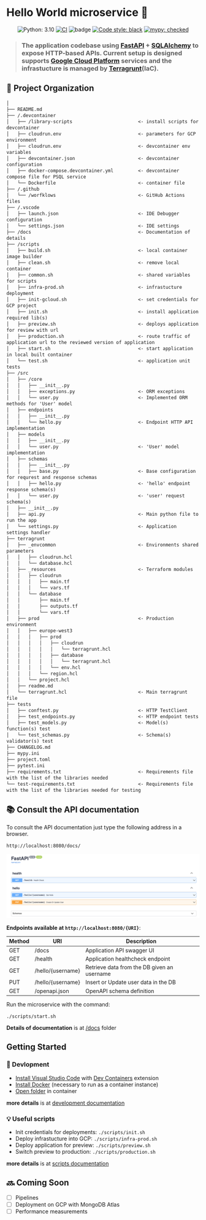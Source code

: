 # Hello World microservice :rocket:

<div align="center">

<!---
[![CircleCI](https://circleci.com/gh/......)](https://circleci.com/gh/...)
[![codecov](https://codecov.io/gh/.../........)](https://codecov.io/gh/.....)
[![Maintainability](https://api.codeclimate.com/v1/badges/......)](https://codeclimate.com/repos/....)
-->

![Python: 3.10](https://img.shields.io/badge/python-3.10-informational.svg)
[![CI](https://github.com/Balazs23/hello-birthday/actions/workflows/code-quality.yml/badge.svg)](https://github.com/Balazs23/hello-birthday/actions/workflows/code-quality.yml)
![badge](https://img.shields.io/endpoint?url=https://gist.githubusercontent.com/Balazs23/a6abaa6f4b8ef5450a7e9fc531c179a3/raw/pytest-coverage-comment__main.json)
[![Code style: black](https://img.shields.io/badge/code%20style-black-000000.svg)](https://github.com/python/black)
[![mypy: checked](https://img.shields.io/badge/mypy-checked-informational.svg)](http://mypy-lang.org/)


</div>

> ### The application codebase using [FastAPI](https://github.com/tiangolo/fastapi) + [SQLAlchemy](https://github.com/sqlalchemy/sqlalchemy) to expose HTTP-based APIs. Current setup is designed supports [Google Cloud Platform](https://cloud.google.com) services and the infrastucture is managed by [Terragrunt](https://terragrunt.gruntwork.io)(IaC).


:open_file_folder: Project Organization 
------------

    │
    ├── README.md
    ├── /.devcontainer
    │   ├── /library-scripts                        <- install scripts for devcontainer
    │   ├── cloudrun.env                            <- parameters for GCP environment
    │   ├── cloudrun.env                            <- devcontainer env variables
    │   ├── devcontainer.json                       <- devcontainer configuration
    │   ├── docker-compose.devcontainer.yml         <- devcontainer compose file for PSQL service
    │   └── Dockerfile                              <- container file
    ├── /.github
    │   └── /worfklows                              <- GitHub Actions files
    ├── /.vscode
    │   ├── launch.json                             <- IDE Debugger configuration
    │   └── settings.json                           <- IDE settings
    ├── /docs                                       <- Documentation of details
    ├── /scripts
    │   ├── build.sh                                <- local container image builder
    │   ├── clean.sh                                <- remove local container
    │   ├── common.sh                               <- shared variables for scripts
    │   ├── infra-prod.sh                           <- infrastucture deployment
    │   ├── init-gcloud.sh                          <- set credentials for GCP project
    │   ├── init.sh                                 <- install application required lib(s)
    │   ├── preview.sh                              <- deploys application for review with url
    │   ├── production.sh                           <- route traffic of application url to the reviewed version of application 
    │   ├── start.sh                                <- start application in local built container
    │   └── test.sh                                 <- application unit tests
    ├── /src
    │   ├── /core
    │   │   ├── __init__.py
    │   │   ├── exceptions.py                       <- ORM exceptions
    │   │   └── user.py                             <- Implemented ORM methods for 'User' model
    │   ├── endpoints
    │   │   ├── __init__.py
    │   │   └── hello.py                            <- Endpoint HTTP API implementation
    │   ├── models
    │   │   ├── __init__.py
    │   │   └── user.py                             <- 'User' model implementation
    │   ├── schemas
    │   │   ├── __init__.py
    │   │   ├── base.py                             <- Base configuration for requrest and response schemas
    │   │   ├── hello.py                            <- 'hello' endpoint response schema(s)
    │   │   └── user.py                             <- 'user' request schema(s)
    │   ├── __init__.py
    │   ├── api.py                                  <- Main python file to run the app
    │   └── settings.py                             <- Application settings handler
    ├── terragrunt
    │   ├── _envcommon                              <- Environments shared parameters
    │   │   ├── cloudrun.hcl
    │   │   └── database.hcl
    │   ├── _resources                              <- Terraform modules
    │   │   ├── cloudrun
    │   │   │   ├── main.tf
    │   │   │   └── vars.tf
    │   │   └── database
    │   │       ├── main.tf
    │   │       ├── outputs.tf
    │   │       └── vars.tf
    │   ├── prod                                    <- Production environment
    │   │   ├── europe-west3
    │   │   │   ├── prod
    │   │   │   │   ├── cloudrun
    │   │   │   │   │   └── terragrunt.hcl
    │   │   │   │   ├── database
    │   │   │   │   │   └── terragrunt.hcl
    │   │   │   │   └── env.hcl
    │   │   │   └── region.hcl
    │   │   └── project.hcl
    │   ├── readme.md
    │   └── terragrunt.hcl                          <- Main terragrunt file
    ├── tests
    │   ├── conftest.py                             <- HTTP TestClient
    │   ├── test_endpoints.py                       <- HTTP endpoint tests
    │   ├── test_models.py                          <- Model(s) function(s) test
    │   └── test_schemas.py                         <- Schema(s) validator(s) test
    ├── CHANGELOG.md
    ├── mypy.ini
    ├── project.toml
    ├── pytest.ini
    ├── requirements.txt                            <- Requirements file with the list of the libraries needed
    └── test-requirements.txt                       <- Requirements file with the list of the libraries needed for testing

## :books: Consult the API documentation 
To consult the API documentation just type the following address in a browser.

```
http://localhost:8080/docs/
```

![](docs/img/swagger1.png)

**Endpoints available at `http://localhost:8080/{URI}`**:

|Method|URI|Description|
|------|---|-----------|
| GET | /docs | Application API swagger UI |
| GET | /health | Application healthcheck endpoint |
| GET | /hello/{username} | Retrieve data from the DB given an username |
| PUT | /hello/{username} | Insert or Update user data in the DB |
| GET | /openapi.json | OpenAPI schema definition |

Run the microservice with the command:
```
./scripts/start.sh
```

**Details of documentation** is at [/docs](/docs) folder

## Getting Started

### :hammer: Devlopment

- [Install Visual Studio Code](https://code.visualstudio.com/download) with [Dev Containers](https://marketplace.visualstudio.com/items?itemName=ms-vscode-remote.remote-containers) extension
- [Install Docker](https://docs.docker.com/engine/install/) (necessary to run as a container instance)
- [Open folder](https://code.visualstudio.com/docs/remote/containers#_quick-start-open-an-existing-folder-in-a-container) in container

**more details** is at [development documentation](/docs/development.md)

### :bulb: Useful scripts

- Init credentials for deployments: `./scripts/init.sh`
- Deploy infrastucture into GCP: `./scripts/infra-prod.sh`
- Deploy application for preview: `./scripts/preview.sh`
- Switch preview to production: `./scripts/production.sh`

**more details** is at [scripts documentation](/docs/scripts.md)
## :soon: Coming Soon

- [ ] Pipelines
- [ ] Deployment on GCP with MongoDB Atlas
- [ ] Performance measurements